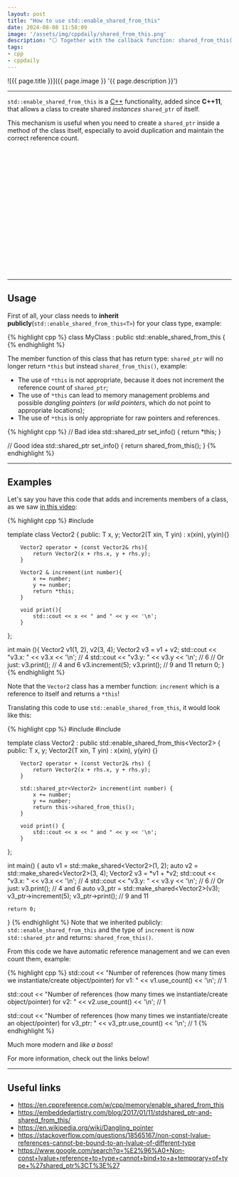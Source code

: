```yaml
---
layout: post
title: "How to use std::enable_shared_from_this"
date: 2024-08-08 11:58:09
image: '/assets/img/cppdaily/shared_from_this.png'
description: "⚪ Together with the callback function: shared_from_this();"
tags:
- cpp
- cppdaily
---
```


![{{ page.title }}]({{ page.image }} '{{ page.description }}')

---

`std::enable_shared_from_this` is a [C++](https://terminalroot.com/tags#cpp) functionality, added since **C++11**, that allows a class to create shared *instances* `shared_ptr` of itself.

This mechanism is useful when you need to create a `shared_ptr` inside a method of the class itself, especially to avoid duplication and maintain the correct reference count.


<!-- SQUARE - GAMES ROOT -->
<script async src="//pagead2.googlesyndication.com/pagead/js/adsbygoogle.js"></script>
<ins class="adsbygoogle"
style="display:inline-block;width:336px;height:280px"
data-ad-client="ca-pub-2838251107855362"
data-ad-slot="5351066970"></ins>
<script>
(adsbygoogle = window.adsbygoogle || []).push({});
</script>

---

## Usage
First of all, your class needs to **inherit publicly**(`std::enable_shared_from_this<T>`) for your class type, example:

{% highlight cpp %}
class MyClass : public std::enable_shared_from_this<MyClass> {
{% endhighlight %}

The member function of this class that has return type: `shared_ptr` will no longer return `*this` but instead `shared_from_this()`, example:
+ The use of `*this` is not appropriate, because it does not increment the reference count of `shared_ptr`;
+ The use of `*this` can lead to memory management problems and possible *dangling pointers* (or *wild pointers*, which do not point to appropriate locations);
+ The use of `*this` is only appropriate for raw pointers and references.

{% highlight cpp %}
// Bad idea
std::shared_ptr<MyClass> set_info() {
  return *this;
}

// Good idea
std::shared_ptr<MyClass> set_info() {
  return shared_from_this();
}
{% endhighlight %}

---

## Examples
Let's say you have this code that adds and increments members of a class, as we saw [in this video](https://youtu.be/NfymBdyGOss):

{% highlight cpp %}
#include <iostream>

template<class T>
class Vector2 {
    public:
        T x, y;
        Vector2(T xin, T yin) : x(xin), y(yin){}

        Vector2 operator + (const Vector2& rhs){
            return Vector2(x + rhs.x, y + rhs.y); 
        } 

        Vector2 & increment(int number){ 
            x += number;
            y += number;
            return *this;
        } 

        void print(){ 
            std::cout << x << " and " << y << '\n';
        }
};

int main (){ Vector2 v1(1, 2), v2(3, 4);
    Vector2 v3 = v1 + v2;
    std::cout << "v3.x: " << v3.x << '\n'; // 4 
    std::cout << "v3.y: " << v3.y << '\n'; // 6 
    // Or just: 
    v3.print(); // 4 and 6 
    v3.increment(5);
    v3.print(); // 9 and 11 return 0;
}
{% endhighlight %}

Note that the `Vector2` class has a member function: `increment` which is a reference to itself and returns a `*this`!

Translating this code to use `std::enable_shared_from_this`, it would look like this:

{% highlight cpp %}
#include <iostream>
#include <memory>

template<class T>
class Vector2 : public std::enable_shared_from_this<Vector2<T>> {
    public:
        T x, y;
        Vector2(T xin, T yin) : x(xin), y(yin) {}

        Vector2 operator + (const Vector2& rhs) {
            return Vector2(x + rhs.x, y + rhs.y);
        }

        std::shared_ptr<Vector2> increment(int number) {
            x += number;
            y += number; 
            return this->shared_from_this();
        } 

        void print() { 
            std::cout << x << " and " << y << '\n';
        } 
};

int main() { auto v1 = std::make_shared<Vector2<int>>(1, 2);
    auto v2 = std::make_shared<Vector2<int>>(3, 4);
    Vector2<int> v3 = *v1 + *v2;
    std::cout << "v3.x: " << v3.x << '\n'; // 4 
    std::cout << "v3.y: " << v3.y << '\n'; // 6 
    // Or just: v3.print(); // 4 and 6 
    auto v3_ptr = std::make_shared<Vector2<int>>(v3);
    v3_ptr->increment(5);
    v3_ptr->print(); // 9 and 11

    return 0;
}
{% endhighlight %}
Note that we inherited publicly: `std::enable_shared_from_this` and the type of `increment` is now `std::shared_ptr` and returns: `shared_from_this()`.

From this code we have automatic reference management and we can even count them, example:

{% highlight cpp %}
std::cout << "Number of references (how many times we instantiate/create object/pointer) for v1: "
<< v1.use_count() << '\n'; // 1

std::cout << "Number of references (how many times we instantiate/create object/pointer) for v2: "
<< v2.use_count() << '\n'; // 1

std::cout << "Number of references (how many times we instantiate/create an object/pointer) for v3_ptr: "
<< v3_ptr.use_count() << '\n'; // 1
{% endhighlight %}

Much more modern and *like a boss*!

For more information, check out the links below!

---

## Useful links
+ <https://en.cppreference.com/w/cpp/memory/enable_shared_from_this>
+ <https://embeddedartistry.com/blog/2017/01/11/stdshared_ptr-and-shared_from_this/>
+ <https://en.wikipedia.org/wiki/Dangling_pointer>
+ <https://stackoverflow.com/questions/18565167/non-const-lvalue-references-cannot-be-bound-to-an-lvalue-of-different-type>
+ <https://www.google.com/search?q=%E2%96%A0+Non-const+lvalue+reference+to+type+cannot+bind+to+a+temporary+of+type+%27shared_ptr%3CT%3E%27>
